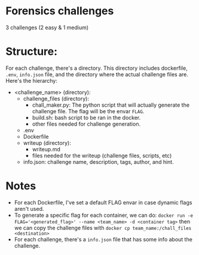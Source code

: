 # Forensics challenges

3 challenges (2 easy & 1 medium)

# Structure:

For each challenge, there's a directory. This directory includes dockerfile, `.env`, `info.json` file, and the directory where the actual challenge files are. Here's the hierarchy:
-   <challenge_name> (directory):
    -   challenge_files (directory):
        - chall_maker.py: The python script that will actually generate the challenge file. The flag will be the envar `FLAG`.
        - build.sh: bash script to be ran in the docker.
        - other files needed for challenge generation.
    -   .env
    -   Dockerfile
    -   writeup (directory):
        - writeup.md
        - files needed for the writeup (challenge files, scripts, etc)
    -   info.json: challenge name, description, tags, author, and hint.

# Notes

- For each Dockerfile, I've set a default FLAG envar in case dynamic flags aren't used.
- To generate a specific flag for each container, we can do:
    `docker run -e FLAG='<generated_flag>' --name <team_name> -d <container tag>` then we can copy the challenge files with `docker cp team_name:/chall_files <destination>`
- For each challenge, there's a `info.json` file that has some info about the challenge.
